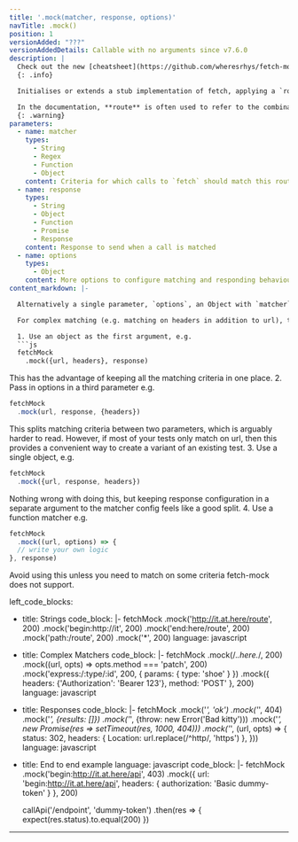 ```yaml
---
title: '.mock(matcher, response, options)'
navTitle: .mock()
position: 1
versionAdded: "???"
versionAddedDetails: Callable with no arguments since v7.6.0
description: |
  Check out the new [cheatsheet](https://github.com/wheresrhys/fetch-mock/blob/master/docs/cheatsheet.md)
  {: .info}

  Initialises or extends a stub implementation of fetch, applying a `route` that matches `matcher`, delivers a `Response` configured using `response`, and that respects the additional `options`. The stub will record its calls so they can be inspected later. If `.mock` is called on the top level `fetch-mock` instance, this stub function will also replace `fetch` globally. Calling `.mock()` with no arguments will carry out this stubbing without defining any mock responses.

  In the documentation, **route** is often used to refer to the combination of matching and responding behaviour set up using a single call to `mock()`
  {: .warning}
parameters:
  - name: matcher
    types:
      - String
      - Regex
      - Function
      - Object
    content: Criteria for which calls to `fetch` should match this route
  - name: response
    types:
      - String
      - Object
      - Function
      - Promise
      - Response
    content: Response to send when a call is matched
  - name: options
    types:
      - Object
    content: More options to configure matching and responding behaviour
content_markdown: |-

  Alternatively a single parameter, `options`, an Object with `matcher`, `response` and other options defined, can be passed in. 

  For complex matching (e.g. matching on headers in addition to url), there are 4 patterns to choose from:

  1. Use an object as the first argument, e.g. 
  ```js
  fetchMock
    .mock({url, headers}, response)
  ``` 
  This has the advantage of keeping all the matching criteria in one place.
  2. Pass in options in a third parameter e.g.
  ```js
  fetchMock
    .mock(url, response, {headers})
  ```
  This splits matching criteria between two parameters, which is arguably harder to read. However, if most of your tests only match on url, then this provides a convenient way to create a variant of an existing test.
  3. Use a single object, e.g. 
  ```js
  fetchMock
    .mock({url, response, headers})
  ```
  Nothing wrong with doing this, but keeping response configuration in a separate argument to the matcher config feels like a good split.
  4. Use a function matcher e.g. 
  ```js
  fetchMock
    .mock((url, options) => {
    // write your own logic 
  }, response)
  ```
  Avoid using this unless you need to match on some criteria fetch-mock does not support.

left_code_blocks:
  - title: Strings
    code_block: |-
      fetchMock
        .mock('http://it.at.here/route', 200)
        .mock('begin:http://it', 200)
        .mock('end:here/route', 200)
        .mock('path:/route', 200)
        .mock('*', 200)
    language: javascript
  - title: Complex Matchers
    code_block: |-
      fetchMock
        .mock(/.*\.here.*/, 200)
        .mock((url, opts) => opts.method === 'patch', 200)
        .mock('express:/:type/:id', 200, {
          params: {
            type: 'shoe'
          }
        })
        .mock({
          headers: {'Authorization': 'Bearer 123'},
          method: 'POST'
        }, 200)
    language: javascript
  - title: Responses
    code_block: |-
      fetchMock
        .mock('*', 'ok')
        .mock('*', 404)
        .mock('*', {results: []})
        .mock('*', {throw: new Error('Bad kitty')))
        .mock('*', new Promise(res => setTimeout(res, 1000, 404)))
        .mock('*', (url, opts) => {
          status: 302, 
          headers: {
            Location: url.replace(/^http/, 'https')
          }, 
        }))
    language: javascript
  - title: End to end example
    language: javascript
    code_block: |-
      fetchMock
        .mock('begin:http://it.at.here/api', 403)
        .mock({
          url: 'begin:http://it.at.here/api',
          headers: {
            authorization: 'Basic dummy-token'
          }
        }, 200)
        
      callApi('/endpoint', 'dummy-token')
        .then(res => {
          expect(res.status).to.equal(200)
        })
---
```

